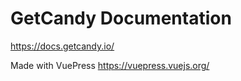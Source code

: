 # GetCandy Documentation

https://docs.getcandy.io/


Made with VuePress https://vuepress.vuejs.org/
